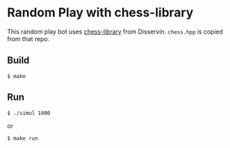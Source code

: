 # Random Play with chess-library

This random play bot uses [chess-library](https://github.com/Disservin/chess-library) from Disservin. `chess.hpp` is copied from that repo.

## Build

```
$ make
```

## Run

```
$ ./simul 1000
```

or

```
$ make run
```
